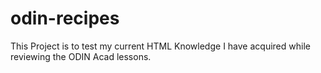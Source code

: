 # odin-recipes

This Project is to test my current HTML Knowledge I have acquired while reviewing the ODIN Acad lessons.